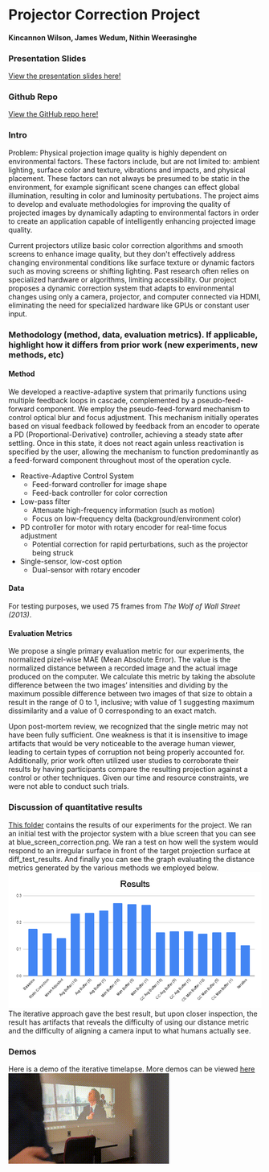 # Projector Correction Project
#### Kincannon Wilson, James Wedum, Nithin Weerasinghe

### Presentation Slides
[View the presentation slides here!](./ProjCorrPres.pdf)

### Github Repo
[View the GitHub repo here!](./)

### Intro
  Problem: Physical projection image quality is highly dependent on environmental factors. These factors include, but are not limited to: ambient lighting, surface color and texture, vibrations and impacts, and physical placement. These factors can not always be presumed to be static in the environment, for example significant scene changes can effect global illumination, resulting in color and luminosity pertubations. The project aims to develop and evaluate methodologies for improving the quality of projected images by dynamically adapting to environmental factors in order to create an application capable of intelligently enhancing projected image quality.

Current projectors utilize basic color correction algorithms and smooth screens to enhance image quality, but they don't effectively address changing environmental conditions like surface texture or dynamic factors such as moving screens or shifting lighting. Past research often relies on specialized hardware or algorithms, limiting accessibility. Our project proposes a dynamic correction system that adapts to environmental changes using only a camera, projector, and computer connected via HDMI, eliminating the need for specialized hardware like GPUs or constant user input.

### Methodology (method, data, evaluation metrics). If applicable, highlight how it differs from prior work (new experiments, new methods, etc)
#### Method
We developed a reactive-adaptive system that primarily functions using multiple feedback loops in cascade, complemented by a pseudo-feed-forward component. We employ the pseudo-feed-forward mechanism to control optical blur and focus adjustment. This mechanism initially operates based on visual feedback followed by feedback from an encoder to operate a PD (Proportional-Derivative) controller, achieving a steady state after settling. Once in this state, it does not react again unless reactivation is specified by the user, allowing the mechanism to function predominantly as a feed-forward component throughout most of the operation cycle.

- Reactive-Adaptive Control System
  - Feed-forward controller for image shape
  - Feed-back controller for color correction
- Low-pass filter
  - Attenuate high-frequency information (such as motion)
  - Focus on low-frequency delta (background/environment color)
- PD controller for motor with rotary encoder for real-time focus adjustment
  - Potential correction for rapid perturbations, such as the projector being struck
- Single-sensor, low-cost option
  - Dual-sensor with rotary encoder
#### Data
For testing purposes, we used 75 frames from *The Wolf of Wall Street (2013)*.

#### Evaluation Metrics
We propose a single primary evaluation metric for our experiments, the normalized pizel-wise MAE (Mean Absolute Error). The value is the normalized distance between a recorded image and the actual image produced on the computer. We calculate this metric by taking the absolute difference between the two images’ intensities and dividing by the maximum possible difference between two images of that size to obtain a result in the range of 0 to 1, inclusive; with value of 1 suggesting maximum dissimilarity and a value of 0 corresponding to an exact match.

Upon post-mortem review, we recognized that the single metric may not have been fully sufficient. One weakness is that it is insensitive to image artifacts that would be very noticeable to the average human viewer, leading to certain types of corruption not being properly accounted for. Additionally, prior work often utilized user studies to corroborate their results by having participants compare the resulting projection against a control or other techniques. Given our time and resource constraints, we were not able to conduct such trials.


### Discussion of quantitative results
[This folder](./results) contains the results of our experiments for the project. We ran an initial test with the projector system with a blue screen that you can see at blue_screen_correction.png. We ran a test on how well the system would respond to an irregular surface in front of the target projection surface at diff_test_results. And finally you can see the graph evaluating the distance metrics generated by the various methods we employed below.
![](./results/Results.png)
The iterative approach gave the best result, but upon closer inspection, the result has artifacts that reveals the difficulty of using our distance metric and the difficulty of aligning a camera input to what humans actually see. 
### Demos
Here is a demo of the iterative timelapse. More demos can be viewed [here](./videos)
![](./videos/gifs/iterative_timelapse.gif)
